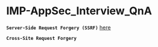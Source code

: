 # IMP-AppSec_Interview_QnA

**`Server-Side Request Forgery (SSRF)`** [here](https://github.com/Jkrathod/IMP-AppSec_Interview_QnA/blob/main/Side%20Request%20Forgery.md)

**`Cross-Site Request Forgery`**
